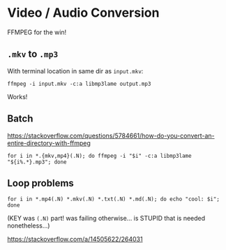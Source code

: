 # Video / Audio Conversion

FFMPEG for the win!

## `.mkv` to `.mp3`

With terminal location in same dir as `input.mkv`:

`ffmpeg -i input.mkv -c:a libmp3lame output.mp3`

Works!

## Batch

https://stackoverflow.com/questions/5784661/how-do-you-convert-an-entire-directory-with-ffmpeg

`for i in *.{mkv,mp4}(.N); do ffmpeg -i "$i" -c:a libmp3lame "${i%.*}.mp3"; done`


## Loop problems

`for i in *.mp4(.N) *.mkv(.N) *.txt(.N) *.md(.N); do echo "cool: $i"; done`

(KEY was `(.N)` part! was failing otherwise... is STUPID that is needed nonetheless...)

https://stackoverflow.com/a/14505622/264031

